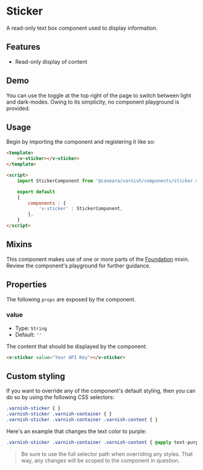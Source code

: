 # Sticker

A read-only text box component used to display information.

## Features

* Read-only display of content

## Demo

You can use the toggle at the top right of the page to switch between light and dark-modes. Owing to its simplicity, no component playground is provided.

<!-- Setup -->
<script setup>
    import { ref } from 'vue';
    import StickerComponent from '../../src/components/sticker.vue';

    let email = ref('john@example.com');
</script>

<!-- Demo -->
<div class="bg-gray-100 dark:bg-black flex justify-center rounded-md p-6 mt-8">
    <ClientOnly>
        <StickerComponent label="Email" :value="email"></StickerComponent>
    </ClientOnly>
</div>

## Usage

Begin by importing the component and registering it like so:

```html
<template>
    <v-sticker></v-sticker>
</template>

<script>
    import StickerComponent from '@caneara/varnish/components/sticker.vue';

    export default
    {
        components : {
            'v-sticker' : StickerComponent,
        },
    }
</script>
```

## Mixins

This component makes use of one or more parts of the [Foundation](/pages/foundation) mixin. Review the component's playground for further guidance.

## Properties

The following `props` are exposed by the component.

### value

- Type: `String`
- Default: `''`

The content that should be displayed by the component.

```html
<v-sticker value="Your API Key"></v-sticker>
```

## Custom styling

If you want to override any of the component's default styling, then you can do so by using the following CSS selectors:

```css
.varnish-sticker { }
.varnish-sticker .varnish-container { }
.varnish-sticker .varnish-container .varnish-content { }
```

Here's an example that changes the text color to purple:

```css
.varnish-sticker .varnish-container .varnish-content { @apply text-purple-700 dark:text-purple-400 }
```

> Be sure to use the full selector path when overriding any styles. That way, any changes will be scoped to the component in question.